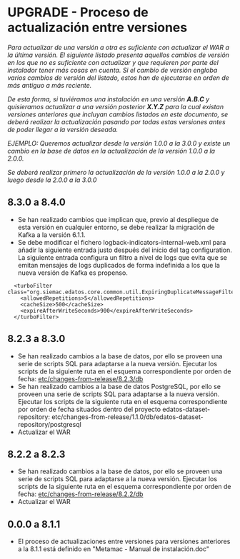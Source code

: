# UPGRADE - Proceso de actualización entre versiones

*Para actualizar de una versión a otra es suficiente con actualizar el WAR a la última versión. El siguiente listado presenta aquellos cambios de versión en los que no es suficiente con actualizar y que requieren por parte del instalador tener más cosas en cuenta. Si el cambio de versión engloba varios cambios de versión del listado, estos han de ejecutarse en orden de más antiguo a más reciente.*

*De esta forma, si tuviéramos una instalación en una versión **A.B.C** y quisieramos actualizar a una versión posterior **X.Y.Z** para la cual existan versiones anteriores que incluyan cambios listados en este documento, se deberá realizar la actualización pasando por todas estas versiones antes de poder llegar a la versión deseada.*

*EJEMPLO: Queremos actualizar desde la versión 1.0.0 a la 3.0.0 y existe un cambio en la base de datos en la actualización de la versión 1.0.0 a la 2.0.0.*

*Se deberá realizar primero la actualización de la versión 1.0.0 a la 2.0.0 y luego desde la 2.0.0 a la 3.0.0*

## 8.3.0 a 8.4.0
* Se han realizado cambios que implican que, previo al despliegue de esta versión en cualquier entorno, se debe realizar la migración de Kafka a la versión 6.1.1.
* Se debe modificar el fichero logback-indicators-internal-web.xml para añadir la siguiente entrada justo después del inicio del tag configuration. La siguiente entrada configura un filtro a nivel de logs que evita que se emitan mensajes de logs duplicados de forma indefinida a los que la nueva versión de Kafka es propenso.

~~~
  <turboFilter class="org.siemac.edatos.core.common.util.ExpiringDuplicateMessageFilter">
	<allowedRepetitions>5</allowedRepetitions>
	<cacheSize>500</cacheSize>
	<expireAfterWriteSeconds>900</expireAfterWriteSeconds>
  </turboFilter>
~~~

## 8.2.3 a 8.3.0
* Se han realizado cambios a la base de datos, por ello se proveen una serie de scripts SQL para adaptarse a la nueva versión. Ejecutar los scripts de la siguiente ruta en el esquema correspondiente por orden de fecha: [etc/changes-from-release/8.2.3/db](etc/changes-from-release/8.2.3/db)
* Se han realizado cambios a la base de datos PostgreSQL, por ello se proveen una serie de scripts SQL para adaptarse a la nueva versión. Ejecutar los scripts de la siguiente ruta en el esquema correspondiente por orden de fecha situados dentro del proyecto edatos-dataset-repository: etc/changes-from-release/1.1.0/db/edatos-dataset-repository/postgresql
* Actualizar el WAR

## 8.2.2 a 8.2.3
* Se han realizado cambios a la base de datos, por ello se proveen una serie de scripts SQL para adaptarse a la nueva versión. Ejecutar los scripts de la siguiente ruta en el esquema correspondiente por orden de fecha: [etc/changes-from-release/8.2.2/db](etc/changes-from-release/8.2.2/db)
* Actualizar el WAR

## 0.0.0 a 8.1.1
* El proceso de actualizaciones entre versiones para versiones anteriores a la 8.1.1 está definido en "Metamac - Manual de instalación.doc"